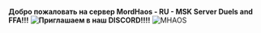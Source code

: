 ****Добро пожаловать на сервер MordHaos - RU - MSK Server Duels and FFA!!!****
**![Приглашаем в наш DISCORD!!!!](https://discord.gg/NRgBd2Wu)**
![MHAOS](https://clan.steamstatic.com/images/34421058/c435c6285d63bfb6c458be9f600ebe5a2378e8f3.jpg)
